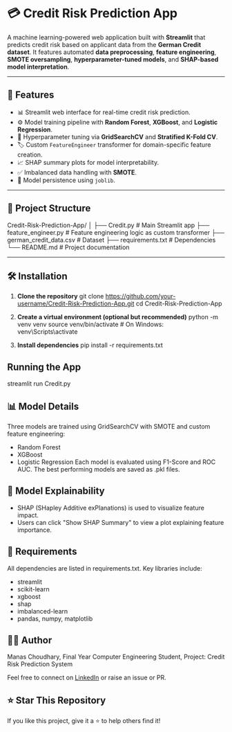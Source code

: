 # 💳 Credit Risk Prediction App

A machine learning-powered web application built with **Streamlit** that predicts credit risk based on applicant data from the **German Credit dataset**. It features automated **data preprocessing**, **feature engineering**, **SMOTE oversampling**, **hyperparameter-tuned models**, and **SHAP-based model interpretation**.

---

## 🚀 Features

- 📊 Streamlit web interface for real-time credit risk prediction.
- ⚙️ Model training pipeline with **Random Forest**, **XGBoost**, and **Logistic Regression**.
- 🧠 Hyperparameter tuning via **GridSearchCV** and **Stratified K-Fold CV**.
- 🏷️ Custom `FeatureEngineer` transformer for domain-specific feature creation.
- 📈 SHAP summary plots for model interpretability.
- ✅ Imbalanced data handling with **SMOTE**.
- 💾 Model persistence using `joblib`.

---

## 📁 Project Structure

Credit-Risk-Prediction-App/
│
├── Credit.py # Main Streamlit app
├── feature_engineer.py # Feature engineering logic as custom transformer
├── german_credit_data.csv # Dataset
├── requirements.txt # Dependencies
└── README.md # Project documentation


---

## 🛠️ Installation

1. **Clone the repository**
git clone https://github.com/your-username/Credit-Risk-Prediction-App.git
cd Credit-Risk-Prediction-App

2. **Create a virtual environment (optional but recommended)**
python -m venv venv
source venv/bin/activate  # On Windows: venv\Scripts\activate

3. **Install dependencies**
pip install -r requirements.txt

## Running the App
streamlit run Credit.py

## 📊 Model Details
Three models are trained using GridSearchCV with SMOTE and custom feature engineering:
- Random Forest
- XGBoost
- Logistic Regression
Each model is evaluated using F1-Score and ROC AUC. The best performing models are saved as .pkl files.

## 🧠 Model Explainability
- SHAP (SHapley Additive exPlanations) is used to visualize feature impact.
- Users can click "Show SHAP Summary" to view a plot explaining feature importance.

## 📌 Requirements
All dependencies are listed in requirements.txt. Key libraries include:
- streamlit
- scikit-learn
- xgboost
- shap
- imbalanced-learn
- pandas, numpy, matplotlib

## 🙋‍♂️ Author
Manas Choudhary,
Final Year Computer Engineering Student,
Project: Credit Risk Prediction System

Feel free to connect on [LinkedIn](www.linkedin.com/in/contactmanaschoudhary) or raise an issue or PR.

## ⭐ Star This Repository
If you like this project, give it a ⭐ to help others find it!



